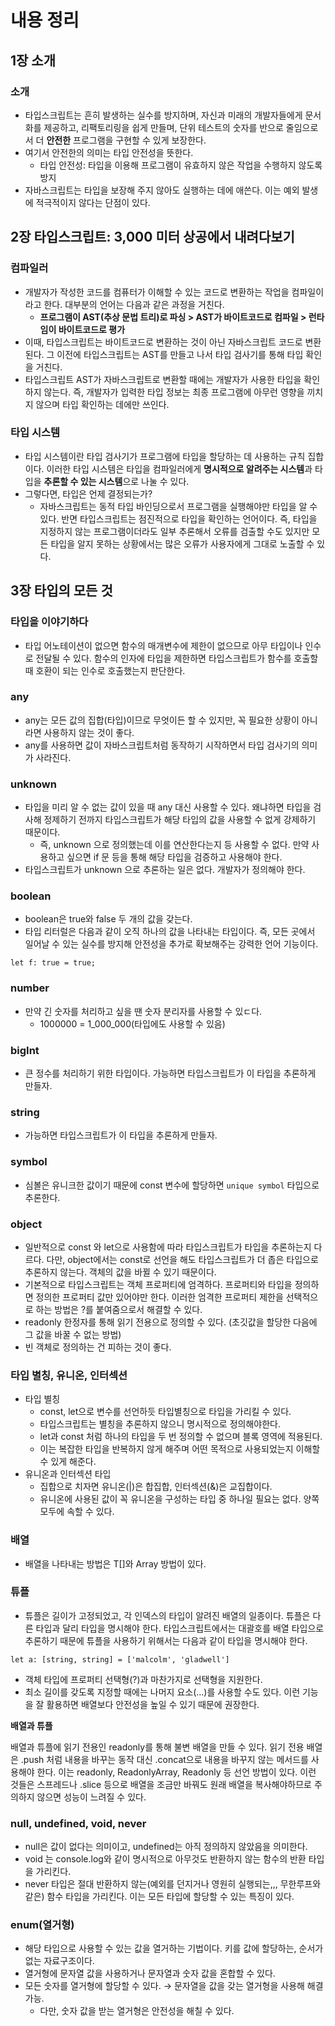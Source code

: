# 내용 정리

## 1장 소개

### 소개

- 타입스크립트는 흔히 발생하는 실수를 방지하며, 자신과 미래의 개발자들에게 문서화를 제공하고, 리팩토리링을 쉽게 만들며, 단위 테스트의 숫자를 반으로 줄임으로서 더 **안전한** 프로그램을 구현할 수 있게 보장한다.
- 여기서 안전한의 의미는 타입 안전성을 뜻한다.
  - 타입 안전성: 타입을 이용해 프로그램이 유효하지 않은 작업을 수행하지 않도록 방지
- 자바스크립트는 타입을 보장해 주지 않아도 실행하는 데에 애쓴다. 이는 예외 발생에 적극적이지 않다는 단점이 있다.

## 2장 타입스크립트: 3,000 미터 상공에서 내려다보기

### 컴파일러

- 개발자가 작성한 코드를 컴퓨터가 이해할 수 있는 코드로 변환하는 작업을 컴파일이라고 한다. 대부분의 언어는 다음과 같은 과정을 거친다.
  - **프로그램이 AST(추상 문법 트리)로 파싱 > AST가 바이트코드로 컴파일 > 런타임이 바이트코드로 평가**
- 이때, 타입스크립트는 바이트코드로 변환하는 것이 아닌 자바스크립트 코드로 변환된다. 그 이전에 타입스크립트는 AST를 만들고 나서 타입 검사기를 통해 타입 확인을 거친다.
- 타입스크립트 AST가 자바스크립트로 변환할 때에는 개발자가 사용한 타입을 확인하지 않는다. 즉, 개발자가 입력한 타입 정보는 최종 프로그램에 아무런 영향을 끼치지 않으며 타입 확인하는 데에만 쓰인다.

### 타입 시스템

- 타입 시스템이란 타입 검사기가 프로그램에 타입을 할당하는 데 사용하는 규칙 집합이다. 이러한 타입 시스템은 타입을 컴파일러에게 **명시적으로 알려주는 시스템**과 타입을 **추론할 수 있는 시스템**으로 나눌 수 있다.
- 그렇다면, 타입은 언제 결정되는가?
  - 자바스크립트는 동적 타입 바인딩으로서 프로그램을 실행해야만 타입을 알 수 있다. 반면 타입스크립트는 점진적으로 타입을 확인하는 언어이다. 즉, 타입을 지정하지 않는 프로그램이더라도 일부 추론해서 오류를 검출할 수도 있지만 모든 타입을 알지 못하는 상황에서는 많은 오류가 사용자에게 그대로 노출할 수 있다.

## 3장 타입의 모든 것

### 타입을 이야기하다

- 타입 어노테이션이 없으면 함수의 매개변수에 제한이 없으므로 아무 타입이나 인수로 전달될 수 있다. 함수의 인자에 타입을 제한하면 타입스크립트가 함수를 호출할 때 호환이 되는 인수로 호출했는지 판단한다.

### any

- any는 모든 값의 집합(타입)이므로 무엇이든 할 수 있지만, 꼭 필요한 상황이 아니라면 사용하지 않는 것이 좋다.
- any를 사용하면 값이 자바스크립트처럼 동작하기 시작하면서 타입 검사기의 의미가 사라진다.

### unknown

- 타입을 미리 알 수 없는 값이 있을 때 any 대신 사용할 수 있다. 왜냐하면 타입을 검사해 정제하기 전까지 타입스크립트가 해당 타입의 값을 사용할 수 없게 강제하기 때문이다.
  - 즉, unknown 으로 정의했는데 이를 연산한다는지 등 사용할 수 없다. 만약 사용하고 싶으면 if 문 등을 통해 해당 타입을 검증하고 사용해야 한다.
- 타입스크립트가 unknown 으로 추론하는 일은 없다. 개발자가 정의해야 한다.

### boolean

- boolean은 true와 false 두 개의 값을 갖는다.
- 타입 리터럴은 다음과 같이 오직 하나의 값을 나타내는 타입이다. 즉, 모든 곳에서 일어날 수 있는 실수를 방지해 안전성을 추가로 확보해주는 강력한 언어 기능이다.

```
let f: true = true;
```

### number

- 만약 긴 숫자를 처리하고 싶을 땐 숫자 분리자를 사용할 수 있ㄷ다.
  - 1000000 = 1_000_000(타입에도 사용할 수 있음)

### bigInt

- 큰 정수를 처리하기 위한 타입이다. 가능하면 타입스크립트가 이 타입을 추론하게 만들자.

### string

- 가능하면 타입스크립트가 이 타입을 추론하게 만들자.

### symbol

- 심볼은 유니크한 값이기 때문에 const 변수에 할당하면 `unique symbol` 타입으로 추론한다.

### object

- 일반적으로 const 와 let으로 사용함에 따라 타입스크립트가 타입을 추론하는지 다르다. 다만, object에서는 const로 선언을 해도 타입스크립트가 더 좁은 타입으로 추론하지 않는다. 객체의 값을 바뀔 수 있기 때문이다.
- 기본적으로 타입스크립트는 객체 프로퍼티에 엄격하다. 프로퍼티와 타입을 정의하면 정의한 프로퍼티 값만 있어야만 한다. 이러한 엄격한 프로퍼티 제한을 선택적으로 하는 방법은 ?를 붙여줌으로서 해결할 수 있다.
- readonly 한정자를 통해 읽기 전용으로 정의할 수 있다. (초깃값을 할당한 다음에 그 값을 바꿀 수 없는 방법)
- 빈 객체로 정의하는 건 피하는 것이 좋다.

### 타입 별칭, 유니온, 인터섹션

- 타입 별칭
  - const, let으로 변수를 선언하듯 타입별칭으로 타입을 가리킬 수 있다.
  - 타입스크립트는 별칭을 추론하지 않으니 명시적으로 정의해야한다.
  - let과 const 처럼 하나의 타입을 두 번 정의할 수 없으며 블록 영역에 적용된다.
  - 이는 복잡한 타입을 반복하지 않게 해주며 어떤 목적으로 사용되었는지 이해할 수 있게 해준다.
- 유니온과 인터섹션 타입
  - 집합으로 치자면 유니온(|)은 합집합, 인터섹션(&)은 교집합이다.
  - 유니온에 사용된 값이 꼭 유니온을 구성하는 타입 중 하나일 필요는 없다. 양쪽 모두에 속할 수 있다.

### 배열

- 배열을 나타내는 방법은 T[]와 Array<T> 방법이 있다.

### 튜플

- 튜플은 길이가 고정되었고, 각 인덱스의 타입이 알려진 배열의 일종이다. 튜플은 다른 타입과 달리 타입을 명시해야 한다. 타입스크립트에서는 대괄호를 배열 타입으로 추론하기 때문에 튜플을 사용하기 위해서는 다음과 같이 타입을 명시해야 한다.

```
let a: [string, string] = ['malcolm', 'gladwell']
```

- 객체 타입에 프로퍼티 선택형(?)과 마찬가지로 선택형을 지원한다.
- 최소 길이를 갖도록 지정할 때에는 나머지 요소(…)를 사용할 수도 있다. 이런 기능을 잘 활용하면 배열보다 안전성을 높일 수 있기 때문에 권장한다.

**배열과 튜플**

배열과 튜플에 읽기 전용인 readonly를 통해 불변 배열을 만들 수 있다.
읽기 전용 배열은 .push 처럼 내용을 바꾸는 동작 대신 .concat으로 내용을 바꾸지 않는 메서드를 사용해야 한다.
이는 readonly, ReadonlyArray, Readonly 등 선언 방법이 있다.
이런 것들은 스프레드나 .slice 등으로 배열을 조금만 바꿔도 원래 배열을 복사해야하므로 주의하지 않으면 성능이 느려질 수 있다.

### null, undefined, void, never

- null은 값이 없다는 의미이고, undefined는 아직 정의하지 않았음을 의미한다.
- void 는 console.log와 같이 명시적으로 아무것도 반환하지 않는 함수의 반환 타입을 가리킨다.
- never 타입은 절대 반환하지 않는(예외를 던지거나 영원히 실행되는,,, 무한루프와 같은) 함수 타입을 가리킨다. 이는 모든 타입에 할당할 수 있는 특징이 있다.

### enum(열거형)

- 해당 타입으로 사용할 수 있는 값을 열거하는 기법이다. 키를 값에 할당하는, 순서가 없는 자료구조이다.
- 열거형에 문자열 값을 사용하거나 문자열과 숫자 값을 혼합할 수 있다.
- 모든 숫자를 열거형에 할당할 수 있다. → 문자열을 값을 갖는 열거형을 사용해 해결 가능.
  - 다만, 숫자 값을 받는 열거형은 안전성을 해칠 수 있다.
